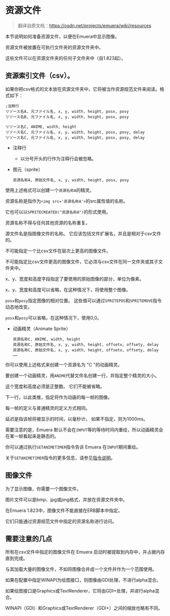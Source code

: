 # 资源文件

> 翻译自原文档：https://osdn.net/projects/emuera/wiki/resources

本节说明如何准备资源文件，以便在Emuera中显示图像。

资源文件被放置在可执行文件夹的资源文件夹中。

这些文件可以在资源文件夹的任何子文件夹中（自1.823起）。

## 资源索引文件（csv）。

如果你把csv格式的文本放在资源文件夹中，它将被当作资源规范文件来阅读。格式如下：

```
;注释行
リソース名A, 元ファイル名, x, y, width, height, posx, posy
リソース名B, 元ファイル名, x, y, width, height, posx, posy

リソース名C, ANIME, width, height
リソース名C, 元ファイル名, x, y, width, height, posx, posy, delay
リソース名C, 元ファイル名, x, y, width, height, posx, posy, delay
```

- 注释行

  - 以分号开头的行作为注释行会被忽略。

- 图元（sprite）

  ```
  资源名称A, 原始文件名, x, y, width, height, posx, posy
  ```

使用上述格式可以创建一个`资源名称A`的精灵。

资源名称是指作为`<img src='资源名称A'>`的src属性值的名称。

它也可以以`SPRITECREATED("资源名称A")`的形式使用。

资源名称不得与任何其他资源的名称重复。

源文件名是指图像文件的名称。 它应该包括文件扩展名，并且是相对于csv文件的。

不可能指定一个比csv文件在层次上更高的图像文件。

不可能指定比csv文件更高的图像文件，它必须与csv文件在同一文件夹或其子文件夹中。

x、y、宽度和高度字段指定了要使用的原始图像的部分，单位为像素。

x、y、宽度和高度可以省略，在这种情况下，将使用整个图像。

`posx`和`posy`指定图像的相对位置。 这些值可以通过`SPRITEPOS`和`SPRITEMOVE`指令动态地改变。

`posx`和`posy`可以省略，在这种情况下，使用0,0。

- 动画精灵（Animate Sprite）

  ```
  资源名称C, ANIME, width, height
  资源名称C, 原始文件名, x, y, width, height, offsetx, offsety, delay
  资源名称C, 原始文件名, x, y, width, height, offsetx, offsety, delay
  ……
  ```

你可以使用上述格式来创建一个资源名为 "C "的动画精灵。

要创建一个动画精灵，用`ANIME`代替文件名创建一行，并指定整个精灵的大小。

这个宽度和高度必须是正整数。 它们不能被省略。

下一行，以此类推，指定将作为动画的每一帧的图像。

每一帧的定义与普通精灵的定义方式相同。

延迟是指该帧将被显示的时间，以毫秒计。 如果不指定，则为1000ms。

需要注意的是，Emuera 默认不会在`INPUT`等的等待时间内重绘，所以动画精灵会在某一帧看起来是静态的。

你可以通过执行`SETANIMETIMER`指令告诉 Emuera 在`INPUT`期间重绘。

关于`SETANIMETIMER`指令的更多信息，请参见[指令说明]()。

## 图像文件

为了显示图像，你需要一个图像文件。

图片文件可以是bmp、jpg或png格式，并放在资源文件夹中。

在Emuera 1.823中，图像文件不能直接在ERB脚本中指定。

它们只能通过资源规范文件中指定的资源名称进行访问。

## 需要注意的几点

所有在csv文件中指定的图像文件在 Emuera 启动时被提取到内存中，并占据内存直到完成。

与其加载大量的图像文件，不如将图像合并成一个文件并作为一个范围使用。

如果在配置中指定WINAPI为绘图接口，则图像由GDI处理，不进行alpha混合。

如果绘图接口是Graphics或TextRenderer，它将由GDI+处理，并进行alpha混合。

WINAPI（GDI）和Graphics或TextRenderer（GDI+）之间的缩放也略有不同。
